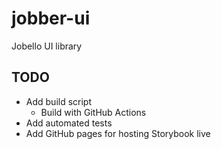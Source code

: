 # jobber-ui

Jobello UI library

## TODO

- Add build script
  - Build with GitHub Actions
- Add automated tests
- Add GitHub pages for hosting Storybook live
